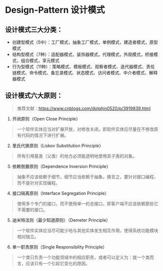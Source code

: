 # Design-Pattern 设计模式

## 设计模式三大分类：

* 创建型模式（5中）：工厂模式，抽象工厂模式，单例模式，建造者模式，原型模式
* 结构型模式（7种）：适配器模式，装饰器模式，代理模式，外观模式，桥接模式，组合模式，享元模式
* 行为型模式（11种）：策略模式、模板模式、观察者模式、迭代器模式、责任链模式、命令模式、备忘录模式、状态模式、访问者模式、中介者模式、解释器模式

## 设计模式六大原则：
> 推荐文献：https://www.cnblogs.com/dolphin0520/p/3919839.html

1. 开闭原则（Open Close Principle）
> 一个软件实体应当对扩展开放，对修改关闭。即软件实体应尽量在不修改原有代码的情况下进行扩展。

2. 里氏代换原则（Liskov Substitution Principle）
> 所有引用基类（父类）的地方必须能透明地使用其子类的对象。

3. 依赖倒置原则（Dependence Inversion Principle）
> 抽象不应该依赖于细节，细节应当依赖于抽象。换言之，要针对接口编程，而不是针对实现编程。

4. 接口隔离原则（Interface Segregation Principle）
> 使用多个专门的接口，而不使用单一的总接口，即客户端不应该依赖那些它不需要的接口。

5. 迪米特法则（最少知道原则）（Demeter Principle）
> 一个软件实体应当尽可能少地与其他实体发生相互作用，使得系统功能模块相对独立。

6. 单一职责原则（Single Responsibility Principle）
> 一个类只负责一个功能领域中的相应职责，或者可以定义为：就一个类而言，应该只有一个引起它变化的原因。

